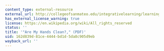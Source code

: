 ```yaml
---
content_type: external-resource
external_url: http://collegeofsanmateo.edu/integrativelearning/learningcommunities/commons/James/AreMyHandsClean.pdf
has_external_license_warning: true
license: https://en.wikipedia.org/wiki/All_rights_reserved
status: ''
title: '"Are My Hands Clean?," (PDF)'
uid: 162d839d-81ce-4444-bd1d-5da8c905d9eb
wayback_url: ''
---
```

